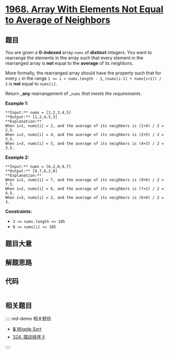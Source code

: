 # [1968. Array With Elements Not Equal to Average of Neighbors](https://leetcode.com/problems/array-with-elements-not-equal-to-average-of-neighbors)

## 题目

You are given a **0-indexed** array `nums` of **distinct** integers. You want
to rearrange the elements in the array such that every element in the
rearranged array is **not** equal to the **average** of its neighbors.

More formally, the rearranged array should have the property such that for
every `i` in the range `1 <= i < nums.length - 1`, `(nums[i-1] + nums[i+1]) /
2` is **not** equal to `nums[i]`.

Return _**any** rearrangement of _`nums` _that meets the requirements_.



**Example 1:**

    
    
    **Input:** nums = [1,2,3,4,5]
    **Output:** [1,2,4,5,3]
    **Explanation:**
    When i=1, nums[i] = 2, and the average of its neighbors is (1+4) / 2 = 2.5.
    When i=2, nums[i] = 4, and the average of its neighbors is (2+5) / 2 = 3.5.
    When i=3, nums[i] = 5, and the average of its neighbors is (4+3) / 2 = 3.5.
    

**Example 2:**

    
    
    **Input:** nums = [6,2,0,9,7]
    **Output:** [9,7,6,2,0]
    **Explanation:**
    When i=1, nums[i] = 7, and the average of its neighbors is (9+6) / 2 = 7.5.
    When i=2, nums[i] = 6, and the average of its neighbors is (7+2) / 2 = 4.5.
    When i=3, nums[i] = 2, and the average of its neighbors is (6+0) / 2 = 3.
    



**Constraints:**

  * `3 <= nums.length <= 105`
  * `0 <= nums[i] <= 105`


## 题目大意

## 解题思路

## 代码

```javascript

```

## 相关题目

:::: md-demo 相关题目
- [🔒 Wiggle Sort](https://leetcode.com/problems/wiggle-sort)
- [324. 摆动排序 II](https://leetcode.com/problems/wiggle-sort-ii)

::::
